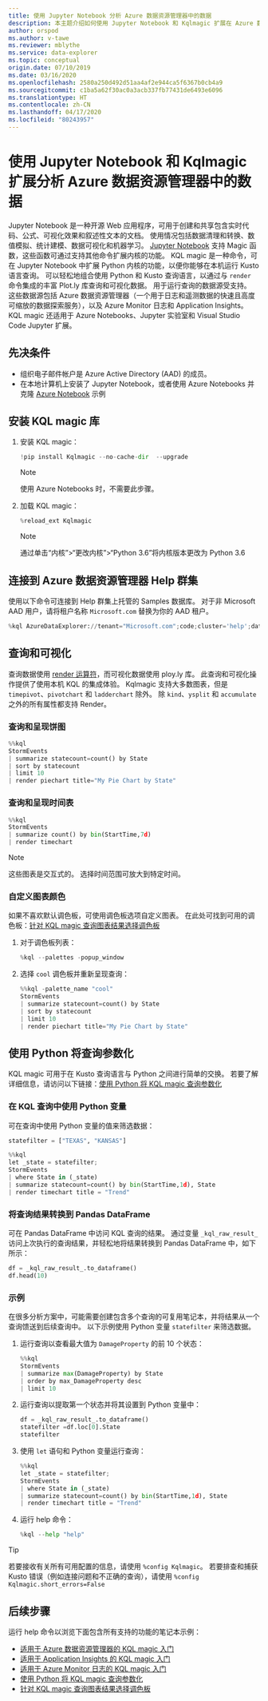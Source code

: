 ```yaml
---
title: 使用 Jupyter Notebook 分析 Azure 数据资源管理器中的数据
description: 本主题介绍如何使用 Jupyter Notebook 和 Kqlmagic 扩展在 Azure 数据资源管理器中分析数据。
author: orspod
ms.author: v-tawe
ms.reviewer: mblythe
ms.service: data-explorer
ms.topic: conceptual
origin.date: 07/10/2019
ms.date: 03/16/2020
ms.openlocfilehash: 2580a250d492d51aa4af2e944ca5f6367b0cb4a9
ms.sourcegitcommit: c1ba5a62f30ac0a3acb337fb77431de6493e6096
ms.translationtype: HT
ms.contentlocale: zh-CN
ms.lasthandoff: 04/17/2020
ms.locfileid: "80243957"
---
```

# <a name="use-a-jupyter-notebook-and-kqlmagic-extension-to-analyze-data-in-azure-data-explorer"></a>使用 Jupyter Notebook 和 Kqlmagic 扩展分析 Azure 数据资源管理器中的数据

Jupyter Notebook 是一种开源 Web 应用程序，可用于创建和共享包含实时代码、公式、可视化效果和叙述性文本的文档。 使用情况包括数据清理和转换、数值模拟、统计建模、数据可视化和机器学习。
[Jupyter Notebook](https://jupyter.org/) 支持 Magic 函数，这些函数可通过支持其他命令扩展内核的功能。 KQL magic 是一种命令，可在 Jupyter Notebook 中扩展 Python 内核的功能，以便你能够在本机运行 Kusto 语言查询。 可以轻松地组合使用 Python 和 Kusto 查询语言，以通过与 `render` 命令集成的丰富 Plot.ly 库查询和可视化数据。 用于运行查询的数据源受支持。 这些数据源包括 Azure 数据资源管理器（一个用于日志和遥测数据的快速且高度可缩放的数据探索服务），以及 Azure Monitor 日志和 Application Insights。 KQL magic 还适用于 Azure Notebooks、Jupyter 实验室和 Visual Studio Code Jupyter 扩展。

## <a name="prerequisites"></a>先决条件

- 组织电子邮件帐户是 Azure Active Directory (AAD) 的成员。
- 在本地计算机上安装了 Jupyter Notebook，或者使用 Azure Notebooks 并克隆 [Azure Notebook](https://kustomagicsamples-manojraheja.notebooks.azure.com/j/notebooks/Getting%20Started%20with%20kqlmagic%20on%20Azure%20Data%20Explorer.ipynb) 示例

## <a name="install-kql-magic-library"></a>安装 KQL magic 库

1. 安装 KQL magic：

    ```python
    !pip install Kqlmagic --no-cache-dir  --upgrade
    ```
    > [!NOTE]
    > 使用 Azure Notebooks 时，不需要此步骤。

1. 加载 KQL magic：

    ```python
    %reload_ext Kqlmagic
    ```
    > [!NOTE]
    > 通过单击“内核”>“更改内核”>“Python 3.6”将内核版本更改为 Python 3.6
    
## <a name="connect-to-the-azure-data-explorer-help-cluster"></a>连接到 Azure 数据资源管理器 Help 群集

使用以下命令可连接到 Help  群集上托管的 Samples  数据库。 对于非 Microsoft AAD 用户，请将租户名称 `Microsoft.com` 替换为你的 AAD 租户。

```python
%kql AzureDataExplorer://tenant="Microsoft.com";code;cluster='help';database='Samples'
```

## <a name="query-and-visualize"></a>查询和可视化

查询数据使用 [render 运算符](https://docs.microsoft.com/azure/kusto/query/renderoperator)，而可视化数据使用 ploy.ly 库。 此查询和可视化操作提供了使用本机 KQL 的集成体验。 Kqlmagic 支持大多数图表，但是 `timepivot`、`pivotchart` 和 `ladderchart` 除外。 除 `kind`、`ysplit` 和 `accumulate` 之外的所有属性都支持 Render。 

### <a name="query-and-render-piechart"></a>查询和呈现饼图

```python
%%kql
StormEvents
| summarize statecount=count() by State
| sort by statecount 
| limit 10
| render piechart title="My Pie Chart by State"
```

### <a name="query-and-render-timechart"></a>查询和呈现时间表

```python
%%kql
StormEvents
| summarize count() by bin(StartTime,7d)
| render timechart
```

> [!NOTE]
> 这些图表是交互式的。 选择时间范围可放大到特定时间。

### <a name="customize-the-chart-colors"></a>自定义图表颜色

如果不喜欢默认调色板，可使用调色板选项自定义图表。 在此处可找到可用的调色板：[针对 KQL magic 查询图表结果选择调色板](https://mybinder.org/v2/gh/Microsoft/jupyter-Kqlmagic/master?filepath=notebooks%2FColorYourCharts.ipynb)

1. 对于调色板列表：

    ```python
    %kql --palettes -popup_window
    ```

1. 选择 `cool` 调色板并重新呈现查询：

    ```python
    %%kql -palette_name "cool"
    StormEvents
    | summarize statecount=count() by State
    | sort by statecount
    | limit 10
    | render piechart title="My Pie Chart by State"
    ```

## <a name="parameterize-a-query-with-python"></a>使用 Python 将查询参数化

KQL magic 可用于在 Kusto 查询语言与 Python 之间进行简单的交换。 若要了解详细信息，请访问以下链接：[使用 Python 将 KQL magic 查询参数化](https://mybinder.org/v2/gh/Microsoft/jupyter-Kqlmagic/master?filepath=notebooks%2FParametrizeYourQuery.ipynb)

### <a name="use-a-python-variable-in-your-kql-query"></a>在 KQL 查询中使用 Python 变量

可在查询中使用 Python 变量的值来筛选数据：

```python
statefilter = ["TEXAS", "KANSAS"]
```

```python
%%kql
let _state = statefilter;
StormEvents 
| where State in (_state) 
| summarize statecount=count() by bin(StartTime,1d), State
| render timechart title = "Trend"
```

### <a name="convert-query-results-to-pandas-dataframe"></a>将查询结果转换到 Pandas DataFrame

可在 Pandas DataFrame 中访问 KQL 查询的结果。 通过变量 `_kql_raw_result_` 访问上次执行的查询结果，并轻松地将结果转换到 Pandas DataFrame 中，如下所示：

```python
df = _kql_raw_result_.to_dataframe()
df.head(10)
```

### <a name="example"></a>示例

在很多分析方案中，可能需要创建包含多个查询的可复用笔记本，并将结果从一个查询馈送到后续查询中。 以下示例使用 Python 变量 `statefilter` 来筛选数据。

1. 运行查询以查看最大值为 `DamageProperty` 的前 10 个状态：

    ```python
    %%kql
    StormEvents
    | summarize max(DamageProperty) by State
    | order by max_DamageProperty desc
    | limit 10
    ```

1. 运行查询以提取第一个状态并将其设置到 Python 变量中：

    ```python
    df = _kql_raw_result_.to_dataframe()
    statefilter =df.loc[0].State
    statefilter
    ```

1. 使用 `let` 语句和 Python 变量运行查询：

    ```python
    %%kql
    let _state = statefilter;
    StormEvents 
    | where State in (_state)
    | summarize statecount=count() by bin(StartTime,1d), State
    | render timechart title = "Trend"
    ```

1. 运行 help 命令：

    ```python
    %kql --help "help"
    ```

> [!TIP]
> 若要接收有关所有可用配置的信息，请使用 `%config Kqlmagic`。 若要排查和捕获 Kusto 错误（例如连接问题和不正确的查询），请使用 `%config Kqlmagic.short_errors=False`

## <a name="next-steps"></a>后续步骤

运行 help 命令以浏览下面包含所有支持的功能的笔记本示例：
- [适用于 Azure 数据资源管理器的 KQL magic 入门](https://mybinder.org/v2/gh/Microsoft/jupyter-Kqlmagic/master?filepath=notebooks%2FQuickStart.ipynb) 
- [适用于 Application Insights 的 KQL magic 入门](https://mybinder.org/v2/gh/Microsoft/jupyter-Kqlmagic/master?filepath=notebooks%2FQuickStartAI.ipynb) 
- [适用于 Azure Monitor 日志的 KQL magic 入门](https://mybinder.org/v2/gh/Microsoft/jupyter-Kqlmagic/master?filepath=notebooks%2FQuickStartLA.ipynb) 
- [使用 Python 将 KQL magic 查询参数化](https://mybinder.org/v2/gh/Microsoft/jupyter-Kqlmagic/master?filepath=notebooks%2FParametrizeYourQuery.ipynb) 
- [针对 KQL magic 查询图表结果选择调色板](https://mybinder.org/v2/gh/Microsoft/jupyter-Kqlmagic/master?filepath=notebooks%2FColorYourCharts.ipynb)
